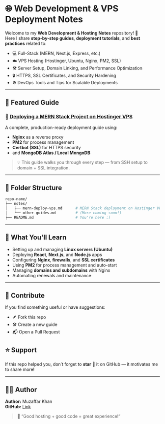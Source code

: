 # 🌐 Web Development & VPS Deployment Notes

Welcome to my **Web Development & Hosting Notes** repository! 🚀  
Here I share **step-by-step guides**, **deployment tutorials**, and **best practices** related to:

- 💻 Full-Stack (MERN, Next.js, Express, etc.)
- ☁️ VPS Hosting (Hostinger, Ubuntu, Nginx, PM2, SSL)
- 🛠️ Server Setup, Domain Linking, and Performance Optimization
- 🔒 HTTPS, SSL Certificates, and Security Hardening
- ⚙️ DevOps Tools and Tips for Scalable Deployments

---

## 📘 Featured Guide

### 🚀 [Deploying a MERN Stack Project on Hostinger VPS](./notes/Deploy-Mern-Stack-on-VPS.md)
A complete, production-ready deployment guide using:
- **Nginx** as a reverse proxy  
- **PM2** for process management  
- **Certbot (SSL)** for HTTPS security  
- and **MongoDB Atlas / Local MongoDB**

> 💡 This guide walks you through every step — from SSH setup to domain + SSL integration.

---

## 📂 Folder Structure

```bash
repo-name/
├── notes/
│   ├── mern-deploy-vps.md      # MERN Stack deployment on Hostinger VPS
│   └── other-guides.md         # (More coming soon!)
├── README.md                   # You're here :)
````

---

## 🧠 What You'll Learn

* Setting up and managing **Linux servers (Ubuntu)**
* Deploying **React**, **Next.js**, and **Node.js** apps
* Configuring **Nginx**, **firewalls**, and **SSL certificates**
* Using **PM2** for process management and auto-start
* Managing **domains and subdomains** with Nginx
* Automating renewals and maintenance

---

## 🤝 Contribute

If you find something useful or have suggestions:

* 🪶 Fork this repo
* 🛠️ Create a new guide
* 📬 Open a Pull Request

## ⭐ Support

If this repo helped you, don’t forget to **star 🌟** it on GitHub — it motivates me to share more!

---

## 👨‍💻 Author

**Author:** Muzaffar Khan  
**GitHub:** [Link](https://github.com/muzaffar-khan)

> 💬 “Good hosting + good code = great experience!”
